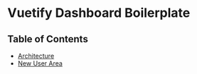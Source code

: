 # Vuetify Dashboard Boilerplate

## Table of Contents

- [Architecture](https://github.com/AbdelrhmanAbdelhamed/vuetify-dashboard-boilerplate/blob/master/docs/architecture.md)
- [New User Area](https://github.com/AbdelrhmanAbdelhamed/vuetify-dashboard-boilerplate/blob/master/docs/new-user-area.md)
